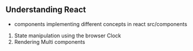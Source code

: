 ## Understanding React
-  components implementing different concepts in react
  src/components
1. State manipulation using the browser Clock
2. Rendering Multi components
